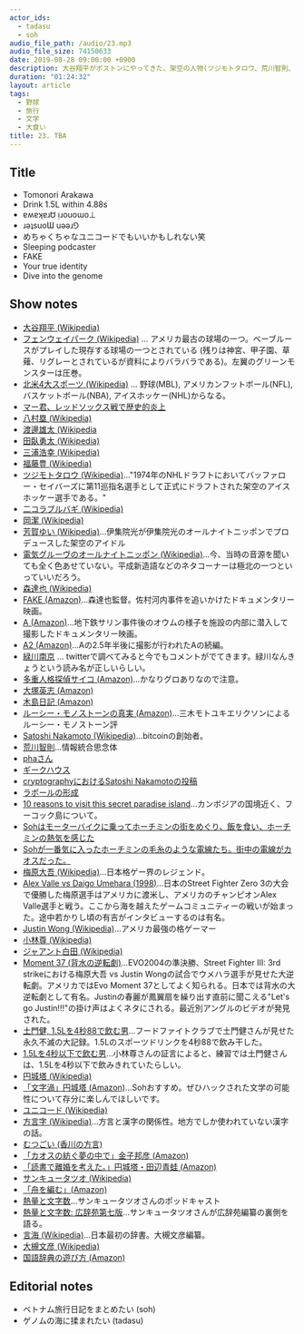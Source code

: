 ```yaml
---
actor_ids:
  - tadasu
  - soh
audio_file_path: /audio/23.mp3
audio_file_size: 74150633
date: 2019-08-28 09:00:00 +0900
description: 大谷翔平がボストンにやってきた、架空の人物(ツジモトタロウ、荒川智則、三木・モトユキ・エリクソン等)、メルマガとメーリス、ベトナム旅行記とその魅力、1.5Lを4秒88で飲む男、円城塔とユニコードについて話しました。
duration: "01:24:32"
layout: article
tags: 
  - 野球
  - 旅行
  - 文学
  - 大食い
title: 23. TBA
---
```


## Title
- Tomonori Arakawa
- Drink 1.5L within 4.88s
- ɐʍɐʞɐɹᏌ ᴉɹouoɯo⊥
- ɹǝʇsuoƜ uǝǝɹ⅁
- めちゃくちゃなユニコードでもいいかもしれない笑
- Sleeping podcaster
- FAKE
- Your true identity
- Dive into the genome

## Show notes
- [大谷翔平 (Wikipedia)](https://ja.wikipedia.org/wiki/%E5%A4%A7%E8%B0%B7%E7%BF%94%E5%B9%B3)
- [フェンウェイパーク (Wikipedia)](https://ja.wikipedia.org/wiki/%E3%83%95%E3%82%A7%E3%83%B3%E3%82%A6%E3%82%A7%E3%82%A4%E3%83%BB%E3%83%91%E3%83%BC%E3%82%AF) ... アメリカ最古の球場の一つ。ベーブルースがプレイした現存する球場の一つとされている (残りは神宮、甲子園、草薙、リグレーとされているが資料によりバラバラである)。左翼のグリーンモンスターは圧巻。
- [北米4大スポーツ (Wikipedia)](https://ja.wikipedia.org/wiki/%E5%8C%97%E7%B1%B34%E5%A4%A7%E3%83%97%E3%83%AD%E3%82%B9%E3%83%9D%E3%83%BC%E3%83%84%E3%83%AA%E3%83%BC%E3%82%B0) ... 野球(MBL), アメリカンフットボール(NFL), バスケットボール(NBA), アイスホッケー(NHL)からなる。
- [マー君、レッドソックス戦で歴史的炎上](https://www.sanspo.com/baseball/news/20190726/mlb19072614360015-n1.html)
- [八村塁 (Wikipedia)](https://ja.wikipedia.org/wiki/%E5%85%AB%E6%9D%91%E5%A1%81)
- [渡邊雄太 (Wikipedia](https://ja.wikipedia.org/wiki/%E6%B8%A1%E9%82%8A%E9%9B%84%E5%A4%AA)
- [田臥勇太 (Wikipedia)](https://ja.wikipedia.org/wiki/%E7%94%B0%E8%87%A5%E5%8B%87%E5%A4%AA)
- [三浦浩幸 (Wikipedia)](https://ja.wikipedia.org/wiki/%E4%B8%89%E6%B5%A6%E6%B5%A9%E5%B9%B8)
- [福藤豊 (Wikipedia)](https://ja.wikipedia.org/wiki/%E7%A6%8F%E8%97%A4%E8%B1%8A)
- [ツジモトタロウ (Wikipedia)](https://ja.wikipedia.org/wiki/%E3%83%84%E3%82%B8%E3%83%A2%E3%83%88%E3%83%BB%E3%82%BF%E3%83%AD%E3%82%A6)..."1974年のNHLドラフトにおいてバッファロー・セイバーズに第11巡指名選手として正式にドラフトされた架空のアイスホッケー選手である。"
- [二コラブルバギ (Wikipedia)](https://ja.wikipedia.org/wiki/%E3%83%8B%E3%82%B3%E3%83%A9%E3%83%BB%E3%83%96%E3%83%AB%E3%83%90%E3%82%AD)
- [岡潔 (Wikipedia)](https://ja.wikipedia.org/wiki/%E5%B2%A1%E6%BD%94)
- [芳賀ゆい (Wikipedia)](https://ja.wikipedia.org/wiki/%E8%8A%B3%E8%B3%80%E3%82%86%E3%81%84)...伊集院光が伊集院光のオールナイトニッポンでプロデュースした架空のアイドル
- [電気グルーヴのオールナイトニッポン (Wikipedia)](https://ja.wikipedia.org/wiki/%E9%9B%BB%E6%B0%97%E3%82%B0%E3%83%AB%E3%83%BC%E3%83%B4%E3%81%AE%E3%82%AA%E3%83%BC%E3%83%AB%E3%83%8A%E3%82%A4%E3%83%88%E3%83%8B%E3%83%83%E3%83%9D%E3%83%B3)...今、当時の音源を聞いても全く色あせていない。平成新造語などのネタコーナーは極北の一つといっていいだろう。
- [森達也 (Wikipedia)](https://ja.wikipedia.org/wiki/%E6%A3%AE%E9%81%94%E4%B9%9F)
- [FAKE (Amazon)](https://www.amazon.co.jp/FAKE-%E3%83%87%E3%82%A3%E3%83%AC%E3%82%AF%E3%82%BF%E3%83%BC%E3%82%BA%E3%83%BB%E3%82%AB%E3%83%83%E3%83%88%E7%89%88-DVD-%E6%A3%AE%E9%81%94%E4%B9%9F/dp/B01N4162C0)...森達也監督。佐村河内事件を追いかけたドキュメンタリー映画。
- [A (Amazon)](https://www.amazon.co.jp/DVD-ドキュメンタリー映画/dp/B00009P68I/)...地下鉄サリン事件後のオウムの様子を施設の内部に潜入して撮影したドキュメンタリー映画。
- [A2 (Amazon)](https://www.amazon.co.jp/A2-DVD-%E3%83%89%E3%82%AD%E3%83%A5%E3%83%A1%E3%83%B3%E3%82%BF%E3%83%AA%E3%83%BC%E6%98%A0%E7%94%BB/dp/B00009P68J/)...Aの2.5年半後に撮影が行われたAの続編。
- [緑川南京](https://twitter.com/search?q=%E7%B7%91%E5%B7%9D%E5%8D%97%E4%BA%AC&src=typed_query&f=live) ... twitterで調べてみると今でもコメントがでてきます。緑川なんきょうという読み名が正しいらしい。
- [多重人格探偵サイコ (Amazon)](https://www.amazon.co.jp/%E5%A4%9A%E9%87%8D%E4%BA%BA%E6%A0%BC%E6%8E%A2%E5%81%B5%E3%82%B5%E3%82%A4%E3%82%B3-%E8%A7%92%E5%B7%9D%E3%82%B3%E3%83%9F%E3%83%83%E3%82%AF%E3%82%B9%E3%83%BB%E3%82%A8%E3%83%BC%E3%82%B9-%E7%94%B0%E5%B3%B6-%E6%98%AD%E5%AE%87%C3%97%E5%A4%A7%E5%A1%9A-%E8%8B%B1%E5%BF%97-ebook/dp/B0093G7MJE)...かなりグロありなので注意。
- [大塚英志 (Amazon)](https://ja.wikipedia.org/wiki/%E5%A4%A7%E5%A1%9A%E8%8B%B1%E5%BF%97)
- [木島日記 (Amazon)](https://www.amazon.co.jp/%E6%9C%A8%E5%B3%B6%E6%97%A5%E8%A8%98-%E8%A7%92%E5%B7%9D%E6%96%87%E5%BA%AB-%E5%A4%A7%E5%A1%9A-%E8%8B%B1%E5%BF%97/dp/4041062683/)
- [ルーシー・モノストーンの真実 (Amazon)](https://www.amazon.co.jp/%E3%83%AB%E3%83%BC%E3%82%B7%E3%83%BC%E3%83%BB%E3%83%A2%E3%83%8E%E3%82%B9%E3%83%88%E3%83%BC%E3%83%B3%E3%81%AE%E7%9C%9F%E5%AE%9F-%E4%B8%89%E6%9C%A8%E3%83%BB%E3%83%A2%E3%83%88%E3%83%A6%E3%82%AD%E3%83%BB%E3%82%A8%E3%83%AA%E3%82%AF%E3%82%BD%E3%83%B3/dp/4048837540)...三木モトユキエリクソンによるルーシー・モノストーン評
- [Satoshi Nakamoto (Wikipedia)](https://en.wikipedia.org/wiki/Satoshi_Nakamoto)...bitcoinの創始者。
- [荒川智則](http://www.cbc-net.com/topic/2010/11/arakawa-tomonori/)...情報統合思念体
- [phaさん](http://pha.hateblo.jp/)
- [ギークハウス](https://geekhouse.github.io/rooms/)
- [cryptographyにおけるSatoshi Nakamotoの投稿](https://www.mail-archive.com/search?l=cryptography@metzdowd.com&q=from:%22Satoshi+Nakamoto%22)
- [ラポールの形成](https://life-and-mind.com/rapport-making-secret-477)
- [10 reasons to visit this secret paradise island](https://www.telegraph.co.uk/travel/destinations/asia/vietnam/articles/things-to-do-in-phu-quoc-vietnam-tips/aaaa)...カンボジアの国境近く、フーコック島について。
- [Sohはモーターバイクに乗ってホーチミンの街をめぐり、飯を食い、ホーチミンの熱気を感じた](https://twitter.com/soh__i/status/1159830934742372353)
- [Sohが一番気に入ったホーチミンの毛糸のような電線たち。街中の電線がカオスだった。](https://twitter.com/soh__i/status/1161223507621007361)
- [梅原大吾 (Wikipedia)](https://ja.wikipedia.org/wiki/%E6%A2%85%E5%8E%9F%E5%A4%A7%E5%90%BE)...日本格ゲー界のレジェンド。
- [Alex Valle vs Daigo Umehara (1998)](https://www.youtube.com/watch?v=teqRBXhEiaY)...日本のStreet Fighter Zero 3の大会で優勝した梅原選手はアメリカに渡米し、アメリカのチャンピオンAlex Valle選手と戦う。ここから海を越えたゲームコミュニティーの戦いが始まった。途中若かりし頃の有吉がインタビューするのは有名。
- [Justin Wong (Wikipedia)](https://en.wikipedia.org/wiki/Justin_Wong)...アメリカ最強の格ゲーマー
- [小林尊 (Wikipedia)](https://ja.wikipedia.org/wiki/%E5%B0%8F%E6%9E%97%E5%B0%8A)
- [ジャアント白田 (Wikipedia)](https://ja.wikipedia.org/wiki/%E7%99%BD%E7%94%B0%E4%BF%A1%E5%B9%B8)
- [Moment 37 (背水の逆転劇)](https://www.youtube.com/watch?v=JzS96auqau0)...EVO2004の準決勝、Street Fighter III: 3rd strikeにおける梅原大吾 vs Justin Wongの試合でウメハラ選手が見せた大逆転劇。アメリカではEvo Moment 37としてよく知られる。日本では背水の大逆転劇として有名。Justinの春麗が鳳翼扇を繰り出す直前に聞こえる"Let's go Justin!!!"の掛け声はよくネタにされる。最近別アングルのビデオが発見された。
- [土門健, 1.5Lを4秒88で飲む男](https://www.youtube.com/watch?v=aT5GUtkRa8s)...フードファイトクラブで土門健さんが見せた永久不滅の大記録。1.5Lのスポーツドリンクを4秒88で飲み干した。
- [1.5Lを4秒以下で飲む男](https://twitter.com/nego_twi/status/283607009876652032)...小林尊さんの証言によると、練習では土門健さんは、1.5Lを4秒以下で飲みきれていたらしい。
- [円城塔 (Wikipedia)](https://ja.wikipedia.org/wiki/%E5%86%86%E5%9F%8E%E5%A1%94)
- [「文字渦」円城塔 (Amazon)](https://www.amazon.co.jp/dp/B07M99YBG8/)...Sohおすすめ。ぜひハックされた文学の可能性について存分に楽しんでほしいです。
- [ユニコード (Wikipedia)](https://ja.wikipedia.org/wiki/Unicode)
- [方言字 (Wikipedia)](https://ja.wikipedia.org/wiki/%E6%96%B9%E8%A8%80%E5%AD%97)...方言と漢字の関係性。地方でしか使われていない漢字の話。
- [むつごい (香川の方言)](https://dictionary.goo.ne.jp/leaf/dialect/2954/m0u/)
- [「カオスの紡ぐ夢の中で」金子邦彦 (Amazon)](https://www.amazon.co.jp/%E3%82%AB%E3%82%AA%E3%82%B9%E3%81%AE%E7%B4%A1%E3%81%90%E5%A4%A2%E3%81%AE%E4%B8%AD%E3%81%A7-%E3%80%88%E6%95%B0%E7%90%86%E3%82%92%E6%84%89%E3%81%97%E3%82%80%E3%80%89%E3%82%B7%E3%83%AA%E3%83%BC%E3%82%BA-%E3%83%8F%E3%83%A4%E3%82%AB%E3%83%AF%E6%96%87%E5%BA%ABNF%E2%80%95%E6%95%B0%E7%90%86%E3%82%92%E6%84%89%E3%81%97%E3%82%80%E3%82%B7%E3%83%AA%E3%83%BC%E3%82%BA-%E9%87%91%E5%AD%90-%E9%82%A6%E5%BD%A6/dp/4150503648)
- [「読書で離婚を考えた。」円城塔・田辺青蛙 (Amazon)](https://www.amazon.co.jp/dp/B072KMXSZX/ref=dp-kindle-redirect?_encoding=UTF8&btkr=1)
- [サンキュータツオ (Wikipedia)](https://ja.wikipedia.org/wiki/%E3%82%B5%E3%83%B3%E3%82%AD%E3%83%A5%E3%83%BC%E3%82%BF%E3%83%84%E3%82%AA)
- [「舟を編む」(Amazon)](https://www.amazon.co.jp/%E8%88%9F%E3%82%92%E7%B7%A8%E3%82%80-%E4%B8%89%E6%B5%A6-%E3%81%97%E3%82%92%E3%82%93/dp/4334927769)
- [熱量と文字数](https://netsumoji.com/)...サンキュータツオさんのポッドキャスト
- [熱量と文字数: 広辞苑第七版](https://www.youtube.com/watch?v=s4AU6E2QbRU)...サンキュータツオさんが広辞苑編纂の裏側を語る。
- [言海 (Wikipedia)](https://ja.wikipedia.org/wiki/%E8%A8%80%E6%B5%B7)...日本最初の辞書。大槻文彦編纂。
- [大槻文彦 (Wikipedia)](https://ja.wikipedia.org/wiki/%E5%A4%A7%E6%A7%BB%E6%96%87%E5%BD%A6)
- [国語辞典の遊び方 (Amazon)](https://www.amazon.co.jp/dp/B01NCA3T62/)

## Editorial notes
- ベトナム旅行日記をまとめたい (soh)
- ゲノムの海に揉まれたい (tadasu)
